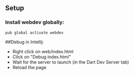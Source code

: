 ## Setup
### Install webdev globally:
```
pub global activate webdev
```

##Debug in Intellij:
* Right click on web/index.html
* Click on "Debug index.html"
* Wait for the server to launch (in the Dart Dev Server tab)
* Reload the page
